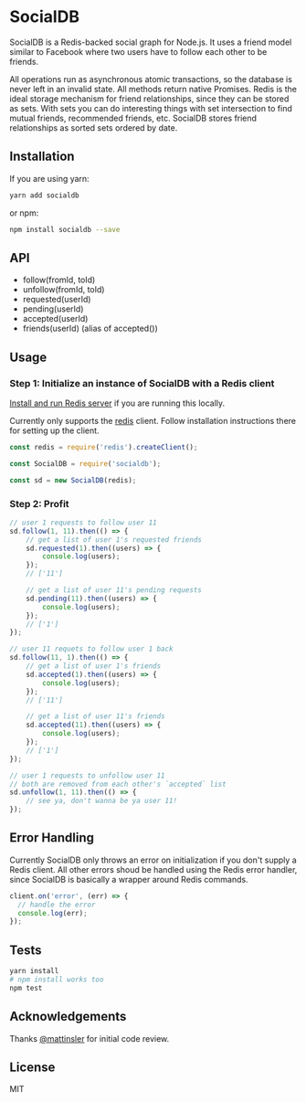 # SocialDB 

SocialDB is a Redis-backed social graph for Node.js. It uses a friend model similar to Facebook where two users have to follow each other to be friends. 

All operations run as asynchronous atomic transactions, so the database is never left in an invalid state. All methods return native Promises. Redis is the ideal storage mechanism for friend relationships, since they can be stored as sets. With sets you can do interesting things with set intersection to find mutual friends, recommended friends, etc. SocialDB stores friend relationships as sorted sets ordered by date.

## Installation

If you are using yarn:

```sh
yarn add socialdb
```

or npm:

```sh
npm install socialdb --save
```

## API
* follow(fromId, toId)
* unfollow(fromId, toId)
* requested(userId)
* pending(userId)
* accepted(userId)
* friends(userId) (alias of accepted())

## Usage

### Step 1: Initialize an instance of SocialDB with a Redis client

[Install and run Redis server](https://redis.io/topics/quickstart) if you are running this locally. 

Currently only supports the [redis](https://github.com/NodeRedis/node_redis) client. Follow installation instructions there for setting up the client.

```javascript
const redis = require('redis').createClient();

const SocialDB = require('socialdb');

const sd = new SocialDB(redis);
```

### Step 2: Profit

```javascript
// user 1 requests to follow user 11
sd.follow(1, 11).then(() => {
	// get a list of user 1's requested friends
	sd.requested(1).then((users) => {
		console.log(users);
	});
	// ['11']

	// get a list of user 11's pending requests
	sd.pending(11).then((users) => {
		console.log(users);
	});
	// ['1']	
});

// user 11 requets to follow user 1 back
sd.follow(11, 1).then(() => {
	// get a list of user 1's friends
	sd.accepted(1).then((users) => {
		console.log(users);
	});
	// ['11']

	// get a list of user 11's friends
	sd.accepted(11).then((users) => {
		console.log(users);
	});
	// ['1']	
});

// user 1 requests to unfollow user 11
// both are removed from each other's `accepted` list
sd.unfollow(1, 11).then(() => {
	// see ya, don't wanna be ya user 11!
});
```

## Error Handling

Currently SocialDB only throws an error on initialization if you don't supply a Redis client.
All other errors shoud be handled using the Redis error handler, since SocialDB is basically a
wrapper around Redis commands.

```javascript
client.on('error', (err) => {
  // handle the error
  console.log(err);
});
```

## Tests

```sh
yarn install
# npm install works too
npm test
```

## Acknowledgements

Thanks [@mattinsler](https://github.com/mattinsler) for initial code review.

## License

MIT
